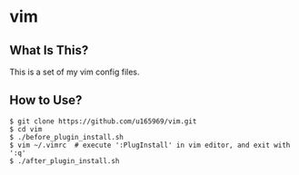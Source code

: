 # vim 
## What Is This?
This is a set of my vim config files.
## How to Use?
```
$ git clone https://github.com/u165969/vim.git
$ cd vim
$ ./before_plugin_install.sh
$ vim ~/.vimrc  # execute ':PlugInstall' in vim editor, and exit with ':q'
$ ./after_plugin_install.sh
```
